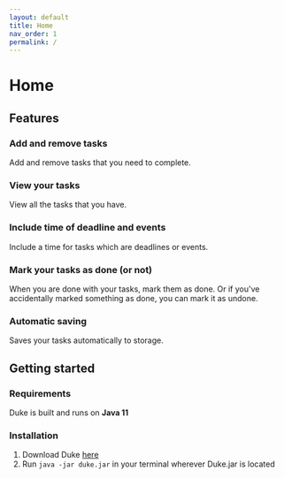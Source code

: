 ```yaml
---
layout: default
title: Home
nav_order: 1
permalink: /
---
```


# Home

## Features 

### Add and remove tasks

Add and remove tasks that you need to complete.

### View your tasks

View all the tasks that you have.

### Include time of deadline and events

Include a time for tasks which are deadlines or events.

### Mark your tasks as done (or not)

When you are done with your tasks, mark them as done. Or if you've accidentally marked something as done, you can mark it as undone.

### Automatic saving

Saves your tasks automatically to storage.

## Getting started

### Requirements

Duke is built and runs on **Java 11**

### Installation

1. Download Duke [here](https://github.com/nerbnerb/ip/releases/latest)
2. Run `java -jar duke.jar` in your terminal wherever Duke.jar is located